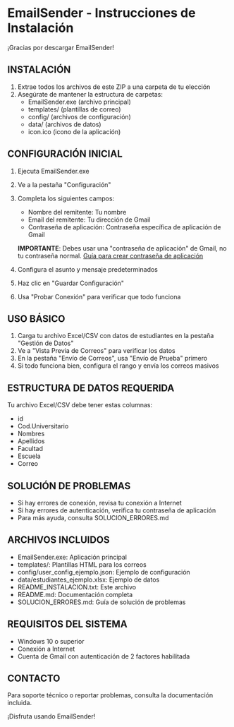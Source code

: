 # EmailSender - Instrucciones de Instalación

¡Gracias por descargar EmailSender!

## INSTALACIÓN

1. Extrae todos los archivos de este ZIP a una carpeta de tu elección
2. Asegúrate de mantener la estructura de carpetas:
   - EmailSender.exe (archivo principal)
   - templates/ (plantillas de correo)
   - config/ (archivos de configuración)
   - data/ (archivos de datos)
   - icon.ico (icono de la aplicación)

## CONFIGURACIÓN INICIAL

1. Ejecuta EmailSender.exe
2. Ve a la pestaña "Configuración"
3. Completa los siguientes campos:
   - Nombre del remitente: Tu nombre
   - Email del remitente: Tu dirección de Gmail
   - Contraseña de aplicación: Contraseña específica de aplicación de Gmail
   
   **IMPORTANTE**: Debes usar una "contraseña de aplicación" de Gmail, no tu contraseña normal.
   [Guía para crear contraseña de aplicación](https://support.google.com/mail/answer/185833)

4. Configura el asunto y mensaje predeterminados
5. Haz clic en "Guardar Configuración"
6. Usa "Probar Conexión" para verificar que todo funciona

## USO BÁSICO

1. Carga tu archivo Excel/CSV con datos de estudiantes en la pestaña "Gestión de Datos"
2. Ve a "Vista Previa de Correos" para verificar los datos
3. En la pestaña "Envío de Correos", usa "Envío de Prueba" primero
4. Si todo funciona bien, configura el rango y envía los correos masivos

## ESTRUCTURA DE DATOS REQUERIDA

Tu archivo Excel/CSV debe tener estas columnas:
- id
- Cod.Universitario
- Nombres
- Apellidos
- Facultad
- Escuela
- Correo

## SOLUCIÓN DE PROBLEMAS

- Si hay errores de conexión, revisa tu conexión a Internet
- Si hay errores de autenticación, verifica tu contraseña de aplicación
- Para más ayuda, consulta SOLUCION_ERRORES.md

## ARCHIVOS INCLUIDOS

- EmailSender.exe: Aplicación principal
- templates/: Plantillas HTML para los correos
- config/user_config_ejemplo.json: Ejemplo de configuración
- data/estudiantes_ejemplo.xlsx: Ejemplo de datos
- README_INSTALACION.txt: Este archivo
- README.md: Documentación completa
- SOLUCION_ERRORES.md: Guía de solución de problemas

## REQUISITOS DEL SISTEMA

- Windows 10 o superior
- Conexión a Internet
- Cuenta de Gmail con autenticación de 2 factores habilitada

## CONTACTO

Para soporte técnico o reportar problemas, consulta la documentación incluida.

¡Disfruta usando EmailSender!
